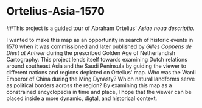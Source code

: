 # Ortelius-Asia-1570

##This project is a  guided tour of Abraham Ortelius' <i> Asiae noua descriptio. </i> 

I wanted to make this map as an opportunity in search of historic events in 1570 when it was commissioned and later published by <i> Gilles Coppens de Diest at Antwer </i> during the prescribed Golden Age of Netherlandish Cartography. This project lends itself towards examining Dutch relations around southeast Asia and the Saudi Peninsula by guiding the viewer to different nations and regions depicted on Ortelius' map. Who was the Wanli Emperor of China during the Ming Dynasty? Which natural landforms serve as political borders across the region? By examining this map as a constrained encyclopedia in time and place, I hope that the viewer can be placed inside a more dynamic, digtal, and historical context.  
